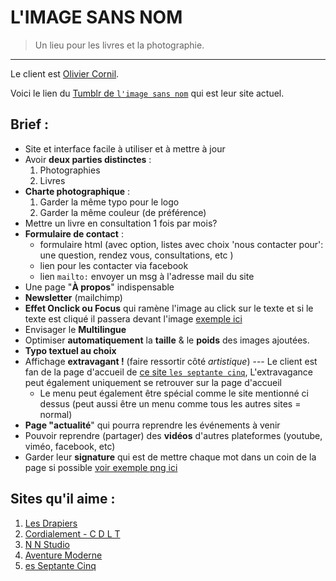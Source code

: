 # L'IMAGE SANS NOM
> Un lieu pour les livres et la photographie.

* * *

Le client est [Olivier Cornil](http://www.oliviercornil.be/).

Voici le lien du [Tumblr de `l'image sans nom`](https://limagesansnom.tumblr.com/) qui est leur site actuel.

## Brief :
- Site et interface facile à utiliser et à mettre à jour
- Avoir **deux parties distinctes** :
    1. Photographies
    2. Livres
- **Charte photographique** :
  1. Garder la même typo pour le logo
  2. Garder la même couleur (de préférence)
- Mettre un livre en consultation 1 fois par mois?
- **Formulaire de contact** :
  - formulaire html (avec option, listes avec choix 'nous contacter pour': une question, rendez vous, consultations, etc )
  - lien pour les contacter via facebook
  - lien `mailto:` envoyer un msg à l'adresse mail du site
- Une page "**À propos**" indispensable
- **Newsletter** (mailchimp)
- **Effet Onclick ou Focus** qui ramène l'image au click sur le texte et si le texte est cliqué il passera devant l'image [exemple ici](https://www.oliviercornil.be/projets/regarde-les-fleurs-danser/)
- Envisager le **Multilingue**
- Optimiser  **automatiquement** la **taille** & le **poids** des images ajoutées.
- **Typo textuel au choix**
- Affichage **extravagant !** (faire ressortir côté *artistique*) --- Le client est fan de la page d'accueil de [ce site `les septante cinq`](http://www.leseptantecinq.be/fr/), L'extravagance peut également uniquement se retrouver sur la page d'accueil 
  - Le menu peut également être spécial comme le site mentionné ci dessus (peut aussi être un menu comme tous les autres sites = normal)
- **Page "actualité**" qui pourra reprendre les événements à venir
- Pouvoir reprendre (partager) des **vidéos** d'autres plateformes (youtube, viméo, facebook, etc)
- Garder leur **signature** qui est de mettre chaque mot dans un coin de la page si possible [voir exemple png ici](https://66.media.tumblr.com/055c436d17280bf90f912cd97fdf84cb/tumblr_pg48vxptyJ1x4xkujo1_640.jpg)


## Sites qu'il aime :
1. [Les Drapiers](https://www.lesdrapiers.be)
2. [Cordialement - C D L T ](http://c-d-l-t.com/home/)
3. [N N Studio](http://www.nnstudio.be/)
4. [Aventure Moderne](http://aventuremoderne.tf/)
5. [es Septante Cinq](http://www.leseptantecinq.be/fr/)
